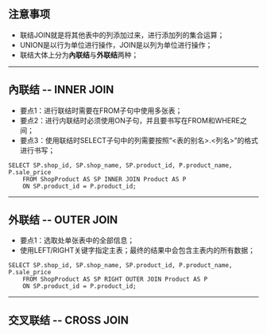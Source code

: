## 注意事项
* 联结JOIN就是将其他表中的列添加过来，进行添加列的集合运算；
* UNION是以行为单位进行操作，JOIN是以列为单位进行操作；
* 联结大体上分为**內联结**与**外联结**两种；
----
## 內联结 -- INNER JOIN
* 要点1：进行联结时需要在FROM子句中使用多张表；
* 要点2：进行内联结时必须使用ON子句，并且要书写在FROM和WHERE之间；
* 要点3：使用联结时SELECT子句中的列需要按照“<表的别名>.<列名>”的格式进行书写；
```
SELECT SP.shop_id, SP.shop_name, SP.product_id, P.product_name, P.sale_price 
    FROM ShopProduct AS SP INNER JOIN Product AS P
    ON SP.product_id = P.product_id;
```
----
## 外联结 -- OUTER JOIN
* 要点1：选取处单张表中的全部信息；
* 使用LEFT/RIGHT关键字指定主表；最终的结果中会包含主表内的所有数据；
```
SELECT SP.shop_id, SP.shop_name, SP.product_id, P.product_name, P.sale_price 
    FROM ShopProduct AS SP RIGHT OUTER JOIN Product AS P
    ON SP.product_id = P.product_id;
```
----
## 交叉联结 -- CROSS JOIN